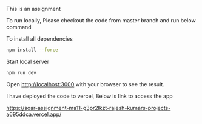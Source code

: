 This is an assignment

To run locally, Please checkout the code from master branch and run below command

To install all dependencies
```bash
npm install --force
```

Start local server
```bash
npm run dev
```

Open [http://localhost:3000](http://localhost:3000) with your browser to see the result.



I have deployed the code to vercel, Below is link to access the app

https://soar-assignment-ma11-g3pr2lkzt-rajesh-kumars-projects-a695ddca.vercel.app/


